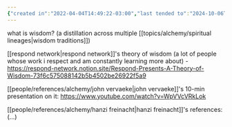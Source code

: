```yaml
---
{"created in":"2022-04-04T14:49:22-03:00","last tended to":"2024-10-06T02:45:44-03:00","tags":["alchemy","concept","🌱"],"dg-publish":true,"notestage":["🌱"],"relevancescore":96,"permalink":"/concepts/alchemy/wisdom/","dgPassFrontmatter":true,"created":"2022-04-04T14:49:22.557-03:00","updated":"2024-10-06T02:45:45.849-03:00"}
---
```


what is wisdom? (a distillation across multiple [[topics/alchemy/spiritual lineages\|wisdom traditions]])

[[respond network\|respond network]]'s theory of wisdom (a lot of people whose work i respect and am constantly learning more about) - https://respond-network.notion.site/Respond-Presents-A-Theory-of-Wisdom-73f6c575088142b5b4502be26922f5a9

[[people/references/alchemy/john vervaeke\|john vervaeke]]'s 10-min presentation on it: https://www.youtube.com/watch?v=WpVVcVRkLok

[[people/references/alchemy/hanzi freinacht\|hanzi freinacht]]'s references: (...)